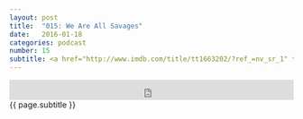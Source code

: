 ```yaml
---
layout: post
title:  "015: We Are All Savages"
date:   2016-01-18
categories: podcast
number: 15
subtitle: <a href="http://www.imdb.com/title/tt1663202/?ref_=nv_sr_1" target="_blank">THE REVENANT</a>!!! We nerd out on this one and talk lighting, cinematography, cultural representation and of course the mandatory Oscar conversation. Is this movie better than The Hateful Eight? Will Leo get his Oscar? Find out next time on Dragonball Z. <a href="/audible" target="_blank">Click here</a> to get a free audiobook and support the show!
---
```


<iframe frameborder='0' height='36px' scrolling='no' seamless src='https://simplecast.fm/e/24486?style=dark' width='100%'></iframe>

<br>
<span class="episode_text">
{{ page.subtitle }}
</span>
<br><br>
